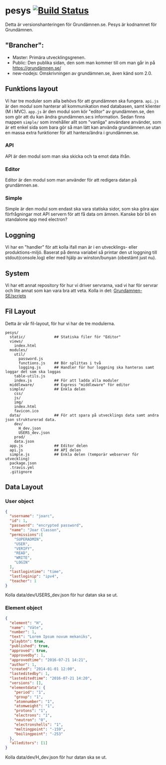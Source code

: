 # pesys [![Build Status](https://travis-ci.org/Grundamnen-SE/pesys.svg?branch=new-nodejs)](https://travis-ci.org/Grundamnen-SE/pesys)
Detta är versionshanteringen för Grundämnen.se. Pesys är kodnamnet för Grundämnen.

## "Brancher":

* Master: Primära utvecklingsgrenen.
* Public: Den publika sidan, den som man kommer till om man går in på https://grundämnen.se/
* new-nodejs: Omskrivningen av grundämnen.se, även känd som 2.0.

## Funktions layout
Vi har tre moduler som alla behövs för att grundämnen ska fungera. ``api.js`` är den modul som hanterar all kommunikation med databasen, samt klienter (M i MVC). ``app.js`` är den modul som kör "editor" av grundämnen.se, den som gör att du kan ändra grundämnen.se:s information. Sedan finns mappen ``simple/`` som innehåller allt som "vanliga" användare använder, som är ett enkel sida som bara gör så man lätt kan använda grundämnen.se utan en massa extra funktioner för att hantera/ändra i grundämnen.se.
### API
API är den modul som man ska skicka och ta emot data ifrån.

### Editor
Editor är den modul som man använder för att redigera datan på grundämnen.se.

### Simple
Simple är den modul som endast ska vara statiska sidor, som ska göra ajax förfrågningar mot API servern för att få data om ämnen. Kanske bör bli en standalone app med electron?

## Loggning
Vi har en "handler" för att kolla ifall man är i en utvecklings- eller produktions-miljö. Baserat på denna variabel så printar den ut loggning till stdout(console.log) eller med hjälp av winston/bunyan (obestämt just nu).

## System
Vi har ett annat repository för hur vi driver servrarna, vad vi har för servrar och lite annat som kan vara bra att veta. Kolla in det: [Grundamnen-SE/scripts](https://github.com/Grundamnen-SE/scripts)

## Fil Layout
Detta är vår fil-layout, för hur vi har de tre modulerna.
```
pesys/
  static/             ## Statiska filer för "Editor"
  views/
    index.html
  modules/
    util/
      password.js
      functions.js    ## Bör splittas i två
      logging.js      ## Handler för hur loggning ska hanteras samt loggar det som ska loggas
    table-utils.js
    index.js          ## För att ladda alla moduler
  middleware/         ## Express "middleware" för editor
  simple/             ## Enkla delen
    css/
    js/
    img/
    index.html
    favicon.ico
  data/               ## För att spara på utvecklings data samt andra json strukturerad data.
    dev/
      H_dev.json
      USERS_dev.json
    prod/
    data.json
  app.js              ## Editor delen
  api.js              ## API delen
  simple.js           ## Enkla delen (temporär webserver för utveckling)
  package.json
  .travis.yml
  .gitignore
```

## Data Layout
### User object
```json
{
  "username": "joarc",
  "id": 1,
  "password": "encrypted password",
  "name": "Joar Classon",
  "permissions":[
    "SUPERADMIN",
    "USER",
    "VERIFY",
    "READ",
    "WRITE",
    "LOGIN"
  ],
  "lastlogintime": "time",
  "lastloginip": "ipv4",
  "teacher": 1
}
```
Kolla data/dev/USERS_dev.json för hur datan ska se ut.
### Element object
```json
{
  "element": "H",
  "name": "Väte",
  "number": 1,
  "text": "Lorem Ipsum novum mekaniks",
  "playbtn": true,
  "published": true,
  "approved": true,
  "approvedby": 1,
  "approvedtime": "2016-07-21 14:21",
  "author": 1,
  "created": "2014-01-01 12:00",
  "lasteditedby": 1,
  "lasteditedtime": "2016-07-21 14:20",
  "versions": [],
  "elementdata": {
    "period": "1",
    "group": "1",
    "atomnumber": "1",
    "atomweight": "1",
    "protons": "1",
    "electrons": "1",
    "neutron": "0",
    "electronshells": "1",
    "meltingpoint": "-159",
    "boilingpoint": "-253"
  },
  "alleditors": [1]
}
```
Kolla data/dev/H_dev.json för hur datan ska se ut.
